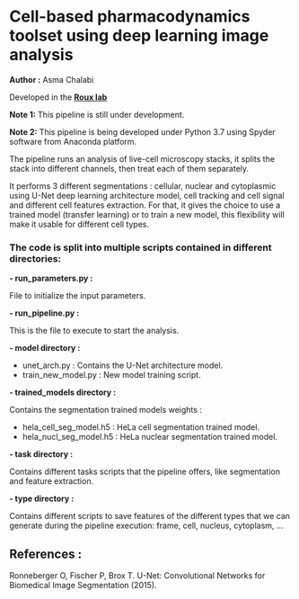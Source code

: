# Cell-based pharmacodynamics toolset using deep learning image analysis 
**Author :** Asma Chalabi 

Developed in the [**Roux lab**](https://github.com/jrxlab) 


**Note 1:** This pipeline is still under development.

**Note 2:** This pipeline is being developed under Python 3.7 using Spyder software from Anaconda platform.


The pipeline runs an analysis of live-cell microscopy stacks, it splits the stack into different channels, then treat each of them separately. 

It performs 3 different segmentations : cellular, nuclear and cytoplasmic using U-Net deep learning architecture model, cell tracking and cell signal and different cell features extraction. For that, it gives
the choice to use a trained model (transfer learning) or to train a new model, this flexibility will make it
usable for different cell types.

### The code is split into multiple scripts contained in different directories:

**- run_parameters.py :**

  File to initialize the input parameters.

**- run_pipeline.py :**

  This is the file to execute to start the analysis.

**- model directory :**

  - unet_arch.py : Contains the U-Net architecture model.
  - train_new_model.py : New model training script.

**- trained_models directory :**

  Contains the segmentation trained models weights :
   - hela_cell_seg_model.h5 : HeLa cell segmentation trained model.
   - hela_nucl_seg_model.h5 : HeLa nuclear segmentation trained model.

**- task directory :**

  Contains different tasks scripts that the pipeline offers,
  like segmentation and feature extraction.

**- type directory :**

  Contains different scripts to save features of the different types that we can generate
  during the pipeline execution: frame, cell, nucleus, cytoplasm, ...


## References :

Ronneberger O, Fischer P, Brox T. U-Net: Convolutional Networks for Biomedical Image Segmentation (2015).
